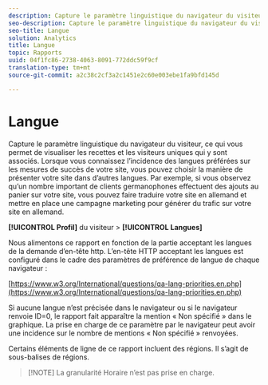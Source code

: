 ```yaml
---
description: Capture le paramètre linguistique du navigateur du visiteur, ce qui vous permet de visualiser les recettes et les visiteurs uniques qui y sont associés. Lorsque vous connaissez l’incidence des langues préférées sur les mesures de succès de votre site, vous pouvez choisir la manière de présenter votre site dans d’autres langues. Par exemple, si vous observez qu’un nombre important de clients germanophones effectuent des ajouts au panier sur votre site, vous pouvez faire traduire votre site en allemand et mettre en place une campagne marketing pour générer du trafic sur votre site en allemand.
seo-description: Capture le paramètre linguistique du navigateur du visiteur, ce qui vous permet de visualiser les recettes et les visiteurs uniques qui y sont associés. Lorsque vous connaissez l’incidence des langues préférées sur les mesures de succès de votre site, vous pouvez choisir la manière de présenter votre site dans d’autres langues. Par exemple, si vous observez qu’un nombre important de clients germanophones effectuent des ajouts au panier sur votre site, vous pouvez faire traduire votre site en allemand et mettre en place une campagne marketing pour générer du trafic sur votre site en allemand.
seo-title: Langue
solution: Analytics
title: Langue
topic: Rapports
uuid: 04f1fc86-2738-4063-8091-772ddc59f9cf
translation-type: tm+mt
source-git-commit: a2c38c2cf3a2c1451e2c60e003ebe1fa9bfd145d

---
```



# Langue

Capture le paramètre linguistique du navigateur du visiteur, ce qui vous permet de visualiser les recettes et les visiteurs uniques qui y sont associés. Lorsque vous connaissez l’incidence des langues préférées sur les mesures de succès de votre site, vous pouvez choisir la manière de présenter votre site dans d’autres langues. Par exemple, si vous observez qu’un nombre important de clients germanophones effectuent des ajouts au panier sur votre site, vous pouvez faire traduire votre site en allemand et mettre en place une campagne marketing pour générer du trafic sur votre site en allemand.

**[!UICONTROL Profil]** du visiteur &gt; **[!UICONTROL Langues]**

Nous alimentons ce rapport en fonction de la partie acceptant les langues de la demande d’en-tête http. L’en-tête HTTP acceptant les langues est configuré dans le cadre des paramètres de préférence de langue de chaque navigateur :

[https://www.w3.org/International/questions/qa-lang-priorities.en.php](https://www.w3.org/International/questions/qa-lang-priorities.en.php)

Si aucune langue n’est précisée dans le navigateur ou si le navigateur renvoie ID=0, le rapport fait apparaître la mention « Non spécifié » dans le graphique. La prise en charge de ce paramètre par le navigateur peut avoir une incidence sur le nombre de mentions « Non spécifié » renvoyées.

Certains éléments de ligne de ce rapport incluent des régions. Il s’agit de sous-balises de régions.

> [!NOTE] La granularité Horaire n’est pas prise en charge.

